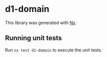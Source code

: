 # d1-domain

This library was generated with [Nx](https://nx.dev).

## Running unit tests

Run `nx test d1-domain` to execute the unit tests.
